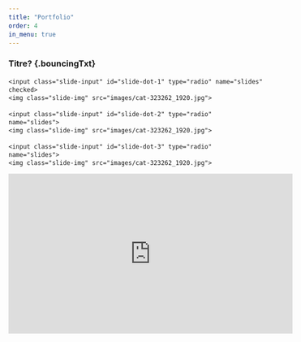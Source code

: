 ```yaml
---
title: "Portfolio"
order: 4
in_menu: true
---
```

### Titre? {.bouncingTxt}

<div class="slider-container">
    <div class="menu">
        <label for="slide-dot-1"></label>
        <label for="slide-dot-2"></label>
        <label for="slide-dot-3"></label>
    </div>

    <input class="slide-input" id="slide-dot-1" type="radio" name="slides" checked>
    <img class="slide-img" src="images/cat-323262_1920.jpg">

    <input class="slide-input" id="slide-dot-2" type="radio" name="slides">
    <img class="slide-img" src="images/cat-323262_1920.jpg">

    <input class="slide-input" id="slide-dot-3" type="radio" name="slides">
    <img class="slide-img" src="images/cat-323262_1920.jpg">

</div> 

<iframe width="560" height="315" src="https://www.youtube.com/embed/HF6LSbMKvrw?si=pZmIT0-aCMh6UxX5" title="YouTube video player" frameborder="0" allow="accelerometer; autoplay; clipboard-write; encrypted-media; gyroscope; picture-in-picture; web-share" allowfullscreen></iframe> 